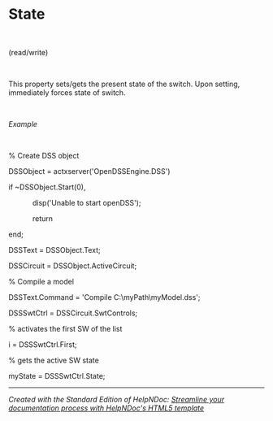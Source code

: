 # State

&nbsp;

(read/write)

&nbsp;

This property sets/gets the present state of the switch. Upon setting, immediately forces state of switch.

&nbsp;

*Example*

&nbsp;

% Create DSS object

DSSObject = actxserver('OpenDSSEngine.DSS')

if ~DSSObject.Start(0),

&nbsp; &nbsp; &nbsp; &nbsp; &nbsp; &nbsp; disp('Unable to start openDSS');

&nbsp; &nbsp; &nbsp; &nbsp; &nbsp; &nbsp; return

end;

DSSText = DSSObject.Text;

DSSCircuit = DSSObject.ActiveCircuit;

% Compile a model &nbsp; &nbsp;

DSSText.Command = 'Compile C:\\myPath\\myModel.dss';

DSSSwtCtrl = DSSCircuit.SwtControls;

% activates the first SW of the list

i = DSSSwtCtrl.First;

% gets the active SW state

myState = DSSSwtCtrl.State;

***
_Created with the Standard Edition of HelpNDoc: [Streamline your documentation process with HelpNDoc's HTML5 template](<https://www.helpndoc.com/feature-tour/produce-html-websites/>)_
